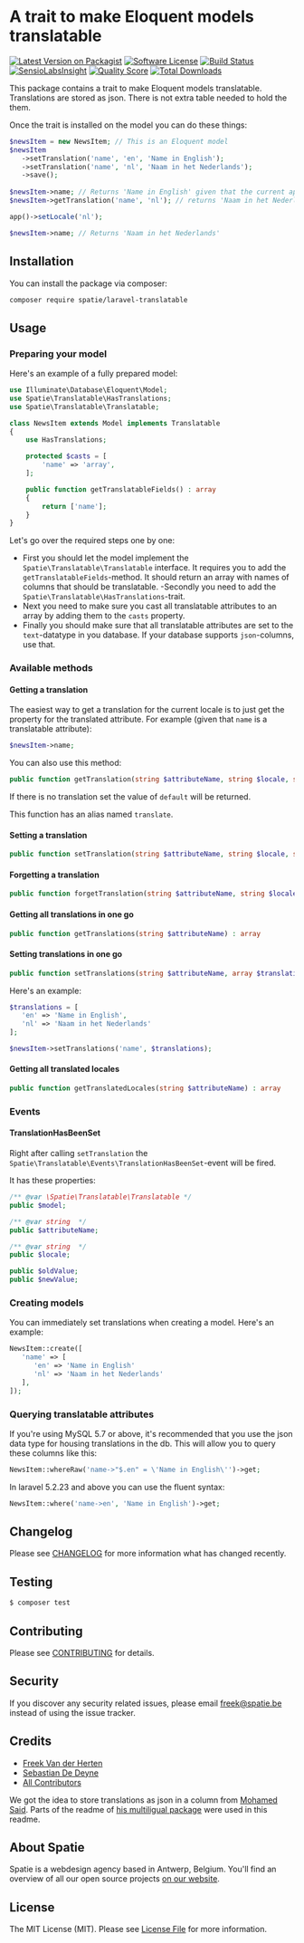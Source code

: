# A trait to make Eloquent models translatable

[![Latest Version on Packagist](https://img.shields.io/packagist/v/spatie/laravel-translatable.svg?style=flat-square)](https://packagist.org/packages/spatie/laravel-translatable)
[![Software License](https://img.shields.io/badge/license-MIT-brightgreen.svg?style=flat-square)](LICENSE.md)
[![Build Status](https://img.shields.io/travis/spatie/laravel-translatable/master.svg?style=flat-square)](https://travis-ci.org/spatie/laravel-translatable)
[![SensioLabsInsight](https://img.shields.io/sensiolabs/i/c4778005-2b5f-4cd7-b4b2-9b12d326dded.svg?style=flat-square)](https://insight.sensiolabs.com/projects/c4778005-2b5f-4cd7-b4b2-9b12d326dded)
[![Quality Score](https://img.shields.io/scrutinizer/g/spatie/laravel-translatable.svg?style=flat-square)](https://scrutinizer-ci.com/g/spatie/laravel-translatable)
[![Total Downloads](https://img.shields.io/packagist/dt/spatie/laravel-translatable.svg?style=flat-square)](https://packagist.org/packages/spatie/laravel-translatable)

This package contains a trait to make Eloquent models translatable. Translations are stored as json. There is not extra table needed to hold the them.

Once the trait is installed on the model you can do these things:

```php
$newsItem = new NewsItem; // This is an Eloquent model
$newsItem
   ->setTranslation('name', 'en', 'Name in English');
   ->setTranslation('name', 'nl', 'Naam in het Nederlands');
   ->save();
   
$newsItem->name; // Returns 'Name in English' given that the current app locale is 'en'
$newsItem->getTranslation('name', 'nl'); // returns 'Naam in het Nederlands'

app()->setLocale('nl');

$newsItem->name; // Returns 'Naam in het Nederlands'
```

## Installation

You can install the package via composer:

``` bash
composer require spatie/laravel-translatable
```

## Usage

### Preparing your model

Here's an example of a fully prepared model:

``` php
use Illuminate\Database\Eloquent\Model;
use Spatie\Translatable\HasTranslations;
use Spatie\Translatable\Translatable;

class NewsItem extends Model implements Translatable
{
    use HasTranslations;

    protected $casts = [
        'name' => 'array',
    ];

    public function getTranslatableFields() : array
    {
        return ['name'];
    }
}
```
Let's go over the required steps one by one:

- First you should let the model implement the `Spatie\Translatable\Translatable` interface. It requires you to add the `getTranslatableFields`-method. It should return an array with names of columns that should be translatable.
-Secondly you need to add the `Spatie\Translatable\HasTranslations`-trait.
- Next you need to make sure you cast all translatable attributes to an array by adding them to the `casts` property.
- Finally you should make sure that all translatable attributes are set to the `text`-datatype in you database. If your database supports `json`-columns, use that.

### Available methods

#### Getting a translation

The easiest way to get a translation for the current locale is to just get the property for the translated attribute.
For example (given that `name` is a translatable attribute):

```php
$newsItem->name;
```

You can also use this method:

```php
public function getTranslation(string $attributeName, string $locale, string $default = '') : string
```

If there is no translation set the value of `default` will be returned. 

This function has an alias named `translate`.

#### Setting a translation

``` php
public function setTranslation(string $attributeName, string $locale, string $value)
```

#### Forgetting a translation

``` php
public function forgetTranslation(string $attributeName, string $locale)
```

#### Getting all translations in one go

``` php
public function getTranslations(string $attributeName) : array
```

#### Setting translations in one go

``` php
public function setTranslations(string $attributeName, array $translations)
```

Here's an example:

``` php
$translations = [
   'en' => 'Name in English',
   'nl' => 'Naam in het Nederlands'
];

$newsItem->setTranslations('name', $translations);
```

#### Getting all translated locales
``` php
public function getTranslatedLocales(string $attributeName) : array
```

### Events

#### TranslationHasBeenSet
Right after calling `setTranslation` the `Spatie\Translatable\Events\TranslationHasBeenSet`-event will be fired.

It has these properties:
```php
/** @var \Spatie\Translatable\Translatable */
public $model;

/** @var string  */
public $attributeName;

/** @var string  */
public $locale;

public $oldValue;
public $newValue;
```

### Creating models

You can immediately set translations when creating a model. Here's an example:
```php
NewsItem::create([
   'name' => [
      'en' => 'Name in English'
      'nl' => 'Naam in het Nederlands'
   ],
]);
```

### Querying translatable attributes

If you're using MySQL 5.7 or above, it's recommended that you use the json data type for housing translations in the db.
This will allow you to query these columns like this:

```php
NewsItem::whereRaw('name->"$.en" = \'Name in English\'')->get;
```

In laravel 5.2.23 and above you can use the fluent syntax:

```php
NewsItem::where('name->en', 'Name in English')->get;
```

## Changelog

Please see [CHANGELOG](CHANGELOG.md) for more information what has changed recently.

## Testing

``` bash
$ composer test
```

## Contributing

Please see [CONTRIBUTING](CONTRIBUTING.md) for details.

## Security

If you discover any security related issues, please email freek@spatie.be instead of using the issue tracker.

## Credits

- [Freek Van der Herten](https://github.com/freekmurze)
- [Sebastian De Deyne](https://github.com/sebastiandedeyne)
- [All Contributors](../../contributors)

We got the idea to store translations as json in a column from [Mohamed Said](https://github.com/themsaid). Parts of the readme of [his multiligual package](https://github.com/themsaid/laravel-multilingual) were used in this readme.

## About Spatie
Spatie is a webdesign agency based in Antwerp, Belgium. You'll find an overview of all our open source projects [on our website](https://spatie.be/opensource).

## License

The MIT License (MIT). Please see [License File](LICENSE.md) for more information.
